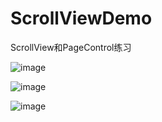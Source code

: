 # ScrollViewDemo

ScrollView和PageControl练习

![image](https://github.com/goyuanfang/ScrollViewDemo/tree/master/image/screen1.png)

![image](https://github.com/goyuanfang/ScrollViewDemo/tree/master/image/screen1.png)

![image](https://github.com/ButBueatiful/dotvim/raw/master/screenshots/vim-screenshot.jpg)
